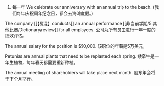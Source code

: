 1. 每一年
We celebrate our anniversary with an annual trip to the beach.
(我们每年庆祝周年纪念日，都会去海滩度假。)

The company [[【易混】conducts]] an annual performance [[非当前学期/5.其他比赛/Dictionary/review]] for all employees.
公司为所有员工进行一年一度的绩效评估。

The annual salary for the position is $50,000.
该职位的年薪是5万美元。

Petunias are annual plants that need to be replanted each spring.
矮牵牛是一年生植物，每年春天都需要重新种植。

The annual meeting of shareholders will take place next month.
股东年会将于下个月举行。